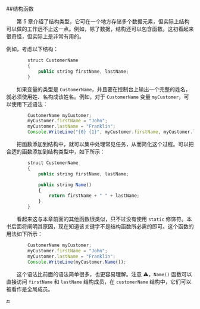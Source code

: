 ##结构函数

&emsp;&emsp;第 5 章介绍了结构类型，它可在一个地方存储多个数据元素，但实际上结构可以做的工作远不止这一点。例如，除了数据，结构还可以包含函数。这初看起来很奇怪，但实际上是非常有用的。

例如，考虑以下结构：

```javascript
        struct CustomerName
        {
            public string firstName, lastName;
        }
```
&emsp;&emsp;如果变量的类型是 `CustomerName`，并且要在控制台上输出一个完整的姓名，就必须使用姓、名构成该姓名。例如，对于 `CustomerName` 变量 `myCustomer`，可以使用下述语法：

```javascript
        CustomerName myCustomer;
        myCustomer.firstName = "John";
        myCustomer.lastName = "Franklin";
        Console.WriteLine("{0} {1}", myCustomer.firstName, myCustomer.lastName);
```

&emsp;&emsp;把函数添加到结构中，就可以集中处理常见任务，从而简化这个过程。可以把合适的函数添加到结构类型中，如下所示：

```javascript
        struct CustomerName
        {
            public string firstName, lastName;

            public string Name()
            {
                return firstName + " " + lastName;
            }
        }
```

&emsp;&emsp;看起来这与本章前面的其他函数很类似，只不过没有使用 `static` 修饰符。本书后面将阐明其原因，现在知道该关键字不是结构函数所必需的即可。这个函数的用法如下所示：

```javascript
        CustomerName myCustomer;
        myCustomer.firstName = "John";
        myCustomer.lastName = "Franklin";
        Console.WriteLine(myCustomer.Name());
```

&emsp;&emsp;这个语法比前面的语法简单很多，也更容易理解。注意 ⚠️，`Name()` 函数可以直接访问 `firstName` 和 `lastName` 结构成员，在 `customerName` 结构中，它们可以被看作是全局成员。






🔚